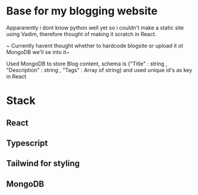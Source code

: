 # Base for my blogging website

Appararently i dont know python well yet so i couldn't make 
a static site using Vadim, therefore thought of making it scratch
in React.

~ Currently havent thought whether to hardcode blogsite  or upload it ot MongoDB
we'll se into it~

Used MongoDB to store Blog content, schema is {"Title" : string , "Description" : string , "Tags" : Array of string}
and used unique id's as key in React

# Stack

## React
## Typescript
## Tailwind for styling
## MongoDB
